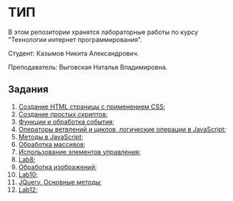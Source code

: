 # ТИП

В этом репозитории хранятся лабораторные работы по курсу "Технологии интернет программирования".

Студент:       Казымов Никита Александрович.

Преподаватель: Выговская Наталья Владимировна.

## Задания

1. [Создание HTML страницы с применением CSS](Lab1/README.md);
2. [Создание простых скриптов](Lab2/README.md);
3. [Функции и обработка события](Lab3/README.md);
4. [Операторы ветвлений и циклов, логические операции в JavaScript](Lab4/README.md);
5. [Методы в JavaScript](Lab5/README.md);
6. [Обработка массивов](Lab6/README.md);
7. [Использование элементов управления](Lab7/README.md);
8. [Lab8](Lab8/README.md);
9. [Обработка изображений](Lab9/README.md);
10. [Lab10](Lab10/README.md);
11. [JQuery. Основные методы](Lab11/README.md);
12. [Lab12](Lab12/README.md);

